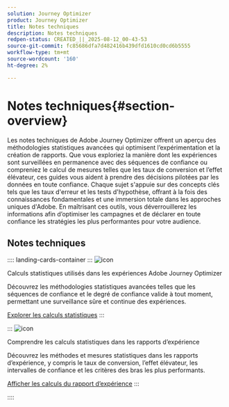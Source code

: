 ```yaml
---
solution: Journey Optimizer
product: Journey Optimizer
title: Notes techniques
description: Notes techniques
redpen-status: CREATED_||_2025-08-12_00-43-53
source-git-commit: fc85686dfa7d482416b439dfd1610cd0cd6b5555
workflow-type: tm+mt
source-wordcount: '160'
ht-degree: 2%

---
```



# Notes techniques{#section-overview}

Les notes techniques de Adobe Journey Optimizer offrent un aperçu des méthodologies statistiques avancées qui optimisent l’expérimentation et la création de rapports. Que vous exploriez la manière dont les expériences sont surveillées en permanence avec des séquences de confiance ou compreniez le calcul de mesures telles que les taux de conversion et l’effet élévateur, ces guides vous aident à prendre des décisions pilotées par les données en toute confiance. Chaque sujet s&#39;appuie sur des concepts clés tels que les taux d&#39;erreur et les tests d&#39;hypothèse, offrant à la fois des connaissances fondamentales et une immersion totale dans les approches uniques d&#39;Adobe. En maîtrisant ces outils, vous déverrouillerez les informations afin d’optimiser les campagnes et de déclarer en toute confiance les stratégies les plus performantes pour votre audience.

## Notes techniques

:::: landing-cards-container
:::
![icon](https://cdn.experienceleague.adobe.com/icons/book.svg?lang=fr)

Calculs statistiques utilisés dans les expériences Adobe Journey Optimizer

Découvrez les méthodologies statistiques avancées telles que les séquences de confiance et le degré de confiance valide à tout moment, permettant une surveillance sûre et continue des expériences.

[Explorer les calculs statistiques](../using/content-management/experiment-calculations.md)
:::

:::
![icon](https://cdn.experienceleague.adobe.com/icons/chart-line.svg?lang=fr)

Comprendre les calculs statistiques dans les rapports d’expérience

Découvrez les méthodes et mesures statistiques dans les rapports d’expérience, y compris le taux de conversion, l’effet élévateur, les intervalles de confiance et les critères des bras les plus performants.

[Afficher les calculs du rapport d’expérience](../using/content-management/experiment-report-calculations.md)
:::

::::
